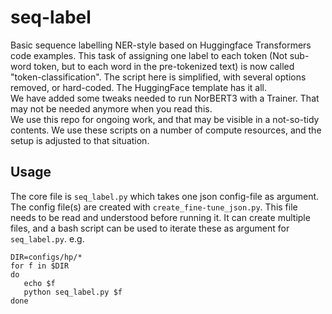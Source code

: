 # seq-label
Basic sequence labelling NER-style based on Huggingface Transformers code examples. This task of assigning one label to each token (Not sub-word token, but to each word in the pre-tokenized text) is now called "token-classification". The script here is simplified, with several options removed, or hard-coded. The HuggingFace template has it all.  
We have added some tweaks needed to run NorBERT3 with a Trainer. That may not be needed anymore when you read this.  
We use this repo for ongoing work, and that may be visible in a not-so-tidy contents. We use these scripts on a number of compute resources, and the setup is adjusted to that situation.
## Usage
The core file is `seq_label.py` which takes one json config-file as argument. The config file(s) are created with `create_fine-tune_json.py`. This file needs to be read and understood before running it. It can create multiple files, and a bash script can be used to iterate these as argument for `seq_label.py`. e.g.
```
DIR=configs/hp/*
for f in $DIR
do
   echo $f
   python seq_label.py $f 
done
```
